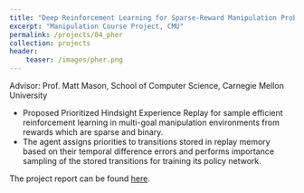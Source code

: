 ```yaml
---
title: "Deep Reinforcement Learning for Sparse-Reward Manipulation Problems"
excerpt: "Manipulation Course Project, CMU"
permalink: /projects/04_pher
collection: projects
header:
    teaser: /images/pher.png
---
```


Advisor: Prof. Matt Mason, School of Computer Science, Carnegie Mellon University
* Proposed Prioritized Hindsight Experience Replay for sample efficient reinforcement learning in multi-goal manipulation environments from rewards which are sparse and binary.
* The agent assigns priorities to transitions stored in replay memory based on their temporal difference errors and performs importance sampling of the stored transitions for training its policy network. 

The project report can be found <a href="/files/pher_report.pdf">here</a>.